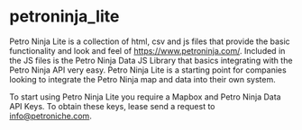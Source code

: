 # petroninja_lite

Petro Ninja Lite is a collection of html, csv and js files that provide the basic functionality and look and feel of https://www.petroninja.com/. Included in the JS files is the Petro Ninja Data JS Library that basics integrating with the Petro Ninja API very easy. Petro Ninja Lite is a starting point for companies looking to integrate the Petro Ninja map and data into their own system.

To start using Petro Ninja Lite you require a Mapbox and Petro Ninja Data API Keys. To obtain these keys, lease send a request to info@petroniche.com.
